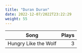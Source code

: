 ```yaml
---
title: "Duran Duran"
date: 2022-12-07/2022T23:22:29
weight: 55
---
```




 Song | Plays 
----- | -----:
Hungry Like the Wolf | 3
